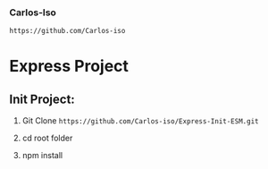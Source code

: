 ### Carlos-Iso
`https://github.com/Carlos-iso`

# Express Project

## Init Project:

1. Git Clone `https://github.com/Carlos-iso/Express-Init-ESM.git`

2. cd root folder 

3. npm install

